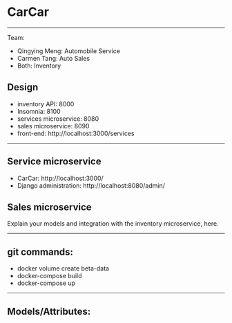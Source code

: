 # CarCar

---

Team:

- Qingying Meng: Automobile Service
- Carmen Tang: Auto Sales
- Both: Inventory

## Design

- inventory API: 8000
- Insomnia: 8100
- services microservice: 8080
- sales microservice: 8090
- front-end: http://localhost:3000/services

---

## Service microservice

- CarCar: http://localhost:3000/
- Django administration: http://localhost:8080/admin/

## Sales microservice

Explain your models and integration with the inventory
microservice, here.

---

## git commands:

- docker volume create beta-data
- docker-compose build
- docker-compose up

---

## Models/Attributes:
